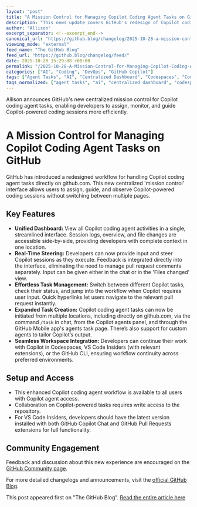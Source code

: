 ```yaml
---
layout: "post"
title: "A Mission Control for Managing Copilot Coding Agent Tasks on GitHub"
description: "This news update covers GitHub's redesign of Copilot coding agent task management. The new centralized view allows developers to assign, steer, and track Copilot coding agent tasks in real time without navigating across multiple GitHub pages. The update includes features for direct feedback, real-time steering, task switching, creation options from multiple entry points, and seamless integration with Codespaces, VS Code Insiders, and the GitHub CLI."
author: "Allison"
excerpt_separator: <!--excerpt_end-->
canonical_url: "https://github.blog/changelog/2025-10-28-a-mission-control-to-assign-steer-and-track-copilot-coding-agent-tasks"
viewing_mode: "external"
feed_name: "The GitHub Blog"
feed_url: "https://github.blog/changelog/feed/"
date: 2025-10-28 15:29:08 +00:00
permalink: "/2025-10-28-A-Mission-Control-for-Managing-Copilot-Coding-Agent-Tasks-on-GitHub.html"
categories: ["AI", "Coding", "DevOps", "GitHub Copilot"]
tags: ["Agent Tasks", "AI", "Centralized Dashboard", "Codespaces", "Coding", "Copilot", "Copilot Coding Agent", "Developer Experience", "DevOps", "GitHub CLI", "GitHub Copilot", "News", "Pull Requests", "Real Time Steering", "Repository Management", "Task Management", "Universe25", "VS Code Insiders"]
tags_normalized: ["agent tasks", "ai", "centralized dashboard", "codespaces", "coding", "copilot", "copilot coding agent", "developer experience", "devops", "github cli", "github copilot", "news", "pull requests", "real time steering", "repository management", "task management", "universe25", "vs code insiders"]
---
```


Allison announces GitHub's new centralized mission control for Copilot coding agent tasks, enabling developers to assign, monitor, and guide Copilot-powered coding sessions more efficiently.<!--excerpt_end-->

# A Mission Control for Managing Copilot Coding Agent Tasks on GitHub

GitHub has introduced a redesigned workflow for handling Copilot coding agent tasks directly on github.com. This new centralized 'mission control' interface allows users to assign, guide, and observe Copilot-powered coding sessions without switching between multiple pages.

## Key Features

- **Unified Dashboard:** View all Copilot coding agent activities in a single, streamlined interface. Session logs, overview, and file changes are accessible side-by-side, providing developers with complete context in one location.
- **Real-Time Steering:** Developers can now provide input and steer Copilot sessions as they execute. Feedback is integrated directly into the interface, eliminating the need to manage pull request comments separately. Input can be given either in the chat or in the 'Files changed' view.
- **Effortless Task Management:** Switch between different Copilot tasks, check their status, and jump into the workflow when Copilot requires user input. Quick hyperlinks let users navigate to the relevant pull request instantly.
- **Expanded Task Creation:** Copilot coding agent tasks can now be initiated from multiple locations, including directly on github.com, via the command `/task` in chat, from the Copilot agents panel, and through the GitHub Mobile app's agents task page. There’s also support for custom agents to tailor Copilot’s output.
- **Seamless Workspace Integration:** Developers can continue their work with Copilot in Codespaces, VS Code Insiders (with relevant extensions), or the GitHub CLI, ensuring workflow continuity across preferred environments.

## Setup and Access

- This enhanced Copilot coding agent workflow is available to all users with Copilot agent access.
- Collaboration on Copilot-powered tasks requires write access to the repository.
- For VS Code Insiders, developers should have the latest version installed with both GitHub Copilot Chat and GitHub Pull Requests extensions for full functionality.

## Community Engagement

Feedback and discussion about this new experience are encouraged on the [GitHub Community page](https://github.com/orgs/community/discussions/177791?utm_source=changelog-community-mission-control&utm_medium=changelog&utm_campaign=universe25).

For more detailed changelogs and announcements, visit the [official GitHub Blog](https://github.blog).

This post appeared first on "The GitHub Blog". [Read the entire article here](https://github.blog/changelog/2025-10-28-a-mission-control-to-assign-steer-and-track-copilot-coding-agent-tasks)
